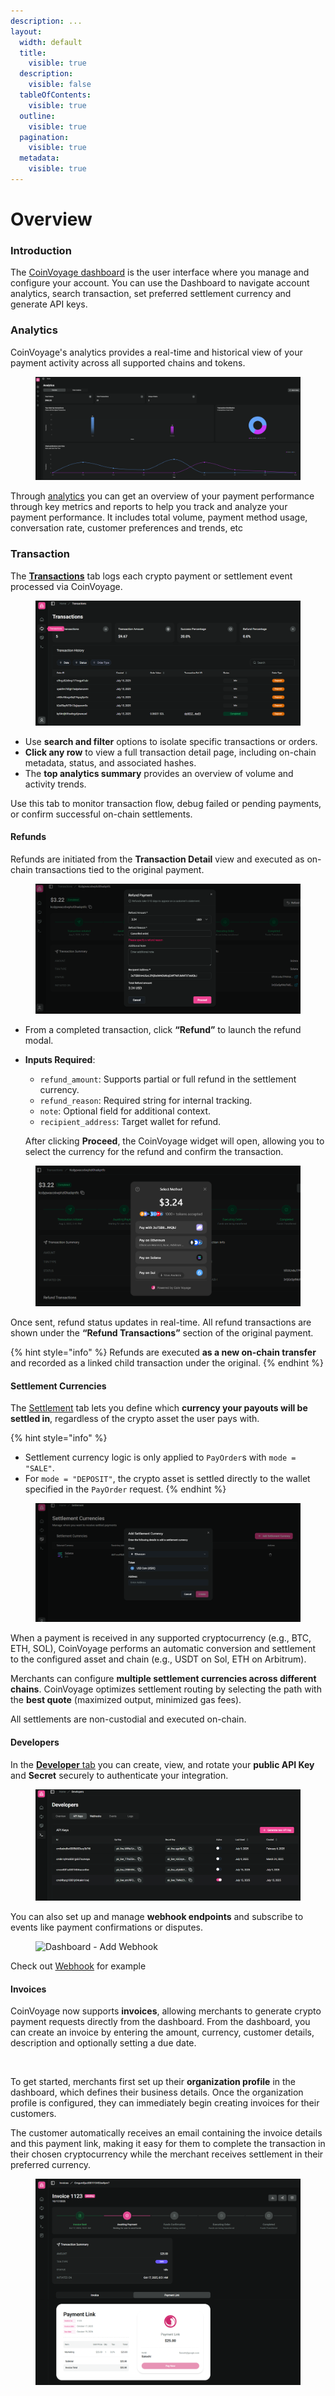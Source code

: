 ```yaml
---
description: ...
layout:
  width: default
  title:
    visible: true
  description:
    visible: false
  tableOfContents:
    visible: true
  outline:
    visible: true
  pagination:
    visible: true
  metadata:
    visible: true
---
```


# Overview

### Introduction

The [CoinVoyage dashboard](https://dashboard.coinvoyage.io/) is the user interface where you manage and configure your account. You can use the Dashboard to navigate account analytics, search transaction, set preferred settlement currency and generate API keys.



### Analytics

CoinVoyage's analytics provides a real-time and historical view of your payment activity across all supported chains and tokens.

<figure><img src="../.gitbook/assets/cv2.png" alt=""><figcaption></figcaption></figure>

Through [analytics](https://dashboard.coinvoyage.io/) you can get an overview of your payment performance through key metrics and reports to help you track and analyze your payment performance. It includes total volume, payment method usage, conversation rate, customer preferences and trends, etc

### Transaction

The [**Transactions**](https://dashboard.coinvoyage.io/transactions) tab logs each crypto payment or settlement event processed via CoinVoyage.

<figure><img src="../.gitbook/assets/dashboard-transactions.png" alt="Dashboard - Transactions"><figcaption></figcaption></figure>

* Use **search and filter** options to isolate specific transactions or orders.
* **Click any row** to view a full transaction detail page, including on-chain metadata, status, and associated hashes.
* The **top analytics summary** provides an overview of volume and activity trends.

Use this tab to monitor transaction flow, debug failed or pending payments, or confirm successful on-chain settlements.

#### Refunds

Refunds are initiated from the **Transaction Detail** view and executed as on-chain transactions tied to the original payment.

<figure><img src="../.gitbook/assets/refund-payorder.png" alt="Create a Refund Payorder"><figcaption></figcaption></figure>

* From a completed transaction, click **“Refund”** to launch the refund modal.
*   **Inputs Required**:

    * `refund_amount`: Supports partial or full refund in the settlement currency.
    * `refund_reason`: Required string for internal tracking.
    * `note`: Optional field for additional context.
    * `recipient_address`: Target wallet for refund.

    After clicking **Proceed**, the CoinVoyage widget will open, allowing you to select the currency for the refund and confirm the transaction.

<figure><img src="../.gitbook/assets/Screenshot 2025-08-03 144320 (2).png" alt=""><figcaption></figcaption></figure>

Once sent, refund status updates in real-time. All refund transactions are shown under the **“Refund Transactions”** section of the original payment.

{% hint style="info" %}
Refunds are executed **as a new on-chain transfer** and recorded as a linked child transaction under the original.
{% endhint %}

#### Settlement Currencies

The [Settlement](https://dashboard.coinvoyage.io/settlement) tab lets you define which **currency your payouts will be settled in**, regardless of the crypto asset the user pays with.

{% hint style="info" %}
* Settlement currency logic is only applied to `PayOrder`s with `mode = "SALE"`.
* For `mode = "DEPOSIT"`, the crypto asset is settled directly to the wallet specified in the `PayOrder` request.
{% endhint %}

<figure><img src="../.gitbook/assets/dashboard-add-settlement-currency.png" alt="Dashboard - Add Settlement Currency"><figcaption></figcaption></figure>

When a payment is received in any supported cryptocurrency (e.g., BTC, ETH, SOL), CoinVoyage performs an automatic conversion and settlement to the configured asset and chain (e.g., USDT on Sol, ETH on Arbitrum).

Merchants can configure **multiple settlement currencies across different chains**. CoinVoyage optimizes settlement routing by selecting the path with the **best quote** (maximized output, minimized gas fees).

All settlements are non-custodial and executed on-chain.

#### Developers

In the [**Developer** tab](https://dashboard.coinvoyage.io/developers) you can create, view, and rotate your **public API Key** and **Secret** securely to authenticate your integration.

<figure><img src="../.gitbook/assets/developers-api-keys.png" alt="Developers API Keys"><figcaption></figcaption></figure>

You can also set up and manage **webhook endpoints** and subscribe to events like payment confirmations or disputes.

<figure><img src="../.gitbook/assets/Screenshot 2025-10-22 at 5.43.24 PM.png" alt="Dashboard - Add Webhook"><figcaption></figcaption></figure>

Check out [Webhook](../overview/webhooks.md) for example

#### Invoices

CoinVoyage now supports **invoices**, allowing merchants to generate crypto payment requests directly from the dashboard. From the dashboard, you can create an invoice by entering the amount, currency, customer details, description and optionally setting a due date.

<figure><img src="../.gitbook/assets/Screenshot 2025-09-28 at 11.26.57 AM.png" alt=""><figcaption></figcaption></figure>

To get started, merchants first set up their **organization profile** in the dashboard, which defines their business details. Once the organization profile is configured, they can immediately begin creating invoices for their customers.

The customer automatically receives an email containing the invoice details and this payment link, making it easy for them to complete the transaction in their chosen cryptocurrency while the merchant receives settlement in their preferred currency.

<figure><img src="../.gitbook/assets/invoice-preview-payment-link.png" alt="Invoice Detail - Payment Link Preview"><figcaption></figcaption></figure>
